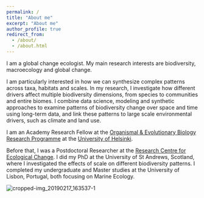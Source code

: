 ```yaml
---
permalink: /
title: "About me"
excerpt: "About me"
author_profile: true
redirect_from: 
  - /about/
  - /about.html
---
```



I am a global change ecologist. My main research interests are biodiversity, macroecology and global change.


I am particularly interested in how we can synthesize complex patterns across taxa, habitats and scales. In my research, I investigate how different drivers affect multiple biodiversity dimensions, from species to communities and entire biomes. I combine data science, modeling and synthetic approaches to examine patterns of biodiversity change over space and time using long-term data, and link these patterns to large scale environmental drivers, such as climate and land use. 


I am an Academy Research Fellow at the [Organismal & Evolutionary Biology Research Programme](https://www.helsinki.fi/en/faculty-biological-and-environmental-sciences/research/organismal-and-evolutionary-biology) at the [University of Helsinki](https://researchportal.helsinki.fi/en/persons/laura-ant%C3%A3o).

Before that, I was a Postdoctoral Researcher at the [Research Centre for Ecological Change](https://www2.helsinki.fi/en/researchgroups/research-centre-for-ecological-change). I did my PhD at the University of St Andrews, Scotland, where I investigated the effects of scale on different biodiversity patterns. I completed my undergraduate and Master studies at the University of Lisbon, Portugal, both focusing on Marine Ecology. 


![cropped-img_20190217_163537-1](https://user-images.githubusercontent.com/12911566/196736140-1319f517-d695-43f3-8b16-931041107e2c.jpg)




